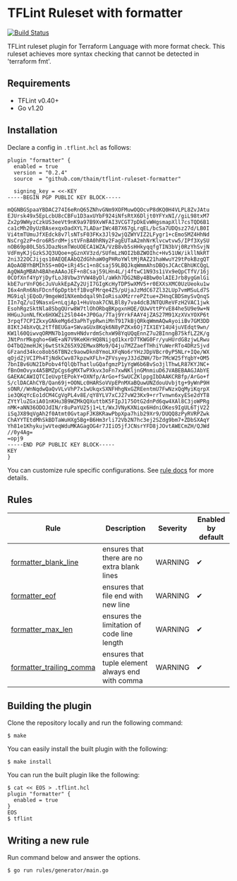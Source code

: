 # TFLint Ruleset with formatter
[![Build Status](https://github.com/thaim/tflint-ruleset-formatter/workflows/build/badge.svg?branch=main)](https://github.com/thaim/tflint-ruleset-formatter/actions)

TFLint ruleset plugin for Terraform Language with more format check.
This ruleset achieves more syntax checking that cannot be detected in 'terraform fmt'.

## Requirements

- TFLint v0.40+
- Go v1.20

## Installation
Declare a config in `.tflint.hcl` as follows:

```hcl
plugin "formatter" {
  enabled = true
  version = "0.2.4"
  source  = "github.com/thaim/tflint-ruleset-formatter"

  signing_key = <<-KEY
-----BEGIN PGP PUBLIC KEY BLOCK-----

mQGNBGSpaaYBDAC274I6eRnQ65ZNhvGNm9XOFMuwOQOcvP8dKQ0H4VLPL8ZvJAtu
EJUrsk49x5EpLcbU8cCBFu1D3axUYbF924iNfsRtX6Dljt0YFYxNI//giL98txM7
Zx2p9WHyzCzkUS3eeVt9nK9a97B9XvWFAI3VCGT7pDkEvWHgsmapXll7csTQD6B1
ca1cMh20yUzBAsexqxOadXYL7LADarIWc4B7X67gLrqEL/bcSa7UDQsz27d/LB0I
Vi4tmTUmuJfXEdck8v7lsNTsF03FKx3Jl92wjQZWYVIZ2LFygr1+cEmoSMZ4HhNd
NsCrg2zP+dro6R5rdM+jstVFnBA0hRNy2FagEUTaA2mhNrKlvcwtvw5/IPf3XySU
nOB69p80L5bSJDazNsmTWoUOECA1WZA/VzB8vb5sHHkyqqfgTIN3bVj0RzYhSvjN
VdFmyKJjGzkSJQ3UQoe+gGznXV3zd/SUfmLzNOI2bBZWOIhc+Hv51UW/ikllNkRT
2ni322OCJijqs10AEQEAAbQZdGhhaW0gPHRoYWltMjRAZ21haWwuY29tPokBzgQT
AQoAOBYhBMIh5S+m0Q+iRj45c1+n8Csaj59LBQJkqWmmAhsDBQsJCAcCBhUKCQgL
AgQWAgMBAh4BAheAAAoJEF+n8Csaj59LHn4L/j4ftwC1N93s1iVx9eQpCTfV/16j
0COfXnf4YpYjDyfLoJ8Vbw3YVW48yDl/aWkh7DG2NBy4Bbw0olAIEJrb8ygGmlGi
kbE7urVnFQ6cJuVukkEpAZy2UjI7GIgKcHyTDP5wXMV5+r0EXXsXMC0UzUeoku1w
I6x4nRn6NsFDcnf6pDptbtf1BvqFMrqe4Z5/pUjaJzMdC67Zl32LUp7vmMSuLd7S
MG9iqljEQoD/9mgeWd1NXembdqal9hIoRisaXMzrrePZtue+ZHnqCBDSmySvQnqS
IIn7qZ/uI9NasxG+nLqjAp1+HuVoak7CNLBl8y7va4dcBJNTQUReVFzH2VAC1jwk
EsohRgzSktNla8SbgQUrw8W7tlOhORbqBKpgxnHQE/QUwVttPYvE84he5U9e9w+N
HHGuJunNLfKx6HXWZi2Sl044+JP0Ga/7Taj9YrkFAAY4jZAS27M91XzXVxYOXP6t
3rpqf7CPIZkxyGNkeMg6d3aPhTypRwniMnT917kBjQRkqWmmAQwAyoiiBv7GM3DD
8IKtJ4bXvQL2tTfBEUGa+SWvaGUx8Kqk6N8yPZKx6Oj7IX1EY14U4juVEdqt9wn/
KW1l60QiwvqORMN7b1gomvHNdvrdmSchxW98YqUQqEnnZ7u2BInngB75kfLZ2K/g
JNtPnrMkgqho+6WE+aN7V9KeKHrHQ8Nijqd1kxrD7TKWG0Fr/yuHUrdG8zjwLRwu
O4TbQ2meHJKj6wtStkZ65X92EMwx8Mo9/Q4ju7MZZaefTHhiYuWerRTo4DRzSjvd
GFzand34kco8ob56TBN2c9aowDkn8YmoLXFqNo6rYHzJDpVBcr0yP5NLr+IQe/WX
qOjdZjVCIPh4TjNdkCwv87kpzwXFLh+ZFVsyeyJ3JdZNH/7br7McW25fYqbY+OM5
7bnIBv6UN2IbPobv4fQlQbThatluGQafgmzP1yYgW6b6BvSo3jlThwLR87KYJNC+
fBnOmOvyx4A5BMZpCgs6gMXTwPXkvx3oFn7xwNKljnGMnmiuD6JVABEBAAGJAbYE
GAEKACAWIQTCIeUvptEPokY+OXNfp/ArGo+fSwUCZKlppgIbDAAKCRBfp/ArGo+f
S/clDACAhCYB/Qan69j+OONLc0HARSoVVpEPnMXaBQuwUNZdouUvbjtg+9yWnP9H
sONR//WnNqdwQaQvVLvVhP7x1wUkqxSXNFHhgNxGZREentmU7FwNzxQqMyiKqrpX
ie3QKqYcEo1dCM4CgVgPL4v8E/qY8YLV7xCJ27vW23Kx9+rrTvnwn6xyESe2dYT8
ZYtYluZGxiA01nKHu3B9WZMkQQXuttbK5FIpJ175OtG2dnPd6qw4XAl8C3joWPRg
nMK+aNN36ODOJdIN/r8uPaYU25j1+Lt/WxJVNyKXNiqx6HdniOKes9IgUL6TjV22
iSqJX89qVgAh2f0Atmt0GvtapFJK8KRawPbpXpa7hib29Xr9/DUQQ8zPyRVRPZwk
ChAYYTEtdMhSkBDTaWuHXg5Bg+B6Hm3rli72Vb2N7hc3ej2SZdg9bm7+ZDbSXAqY
Yh81e1KhykujwVteqWduMKAGagOG4r7JIiO5jfJCNsrYFD8jJOvtAWECmZH/QJWd
//0y4Ag=
=opj9
-----END PGP PUBLIC KEY BLOCK-----
KEY
}
```

You can customize rule specific configurations. See [rule docs](docs/rules/) for more details.

## Rules

|Rule|Description|Severity|Enabled by default|
| --- | --- | --- | --- |
|[formatter_blank_line](docs/rules/formatter_blank_line.md)|ensures that there are no extra blank lines|WARNING|✔
|[formatter_eof](docs/rules/formatter_eof.md)|ensures that file end with new line|WARNING|✔
|[formatter_max_len](docs/rules/formatter_max_len.md)|ensures the limitation of code line length|WARNING|✔
|[formatter_trailing_comma](docs/rules/formatter_trailing_comma.md)|ensures that tuple element always end with comma|WARNING|✔

## Building the plugin

Clone the repository locally and run the following command:

```
$ make
```

You can easily install the built plugin with the following:

```
$ make install
```

You can run the built plugin like the following:

```
$ cat << EOS > .tflint.hcl
plugin "formatter" {
  enabled = true
}
EOS
$ tflint
```

## Writing a new rule
Run command below and answer the options.

```
$ go run rules/generator/main.go
```
